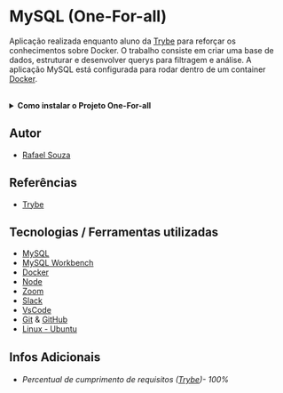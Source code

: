 # MySQL (One-For-all)

Aplicação realizada enquanto aluno da [Trybe](https://www.betrybe.com/) para reforçar os conhecimentos sobre Docker. O trabalho consiste em criar uma base 
de dados, estruturar e desenvolver querys para filtragem e análise. A aplicação MySQL está configurada para rodar dentro de um container [Docker](https://www.docker.com/).

 <br>

<details>
  <summary><strong>Como instalar o Projeto One-For-all</strong></summary><br />

## Instalação
 
<hr>
 
### Rodando a aplicação via [Docker](https://www.docker.com/)

> :warning: Antes de começar, seu docker-compose precisa estar na versão 1.29 ou superior. [Veja aqui](https://www.digitalocean.com/community/tutorials/how-to-install-and-use-docker-compose-on-ubuntu-20-04-pt) ou [na documentação](https://docs.docker.com/compose/install/) como instalá-lo. No primeiro artigo, você pode substituir onde está com `1.26.0` por `1.29.2`.

<br>

- Clone o repositório `git@github.com:Rafael-Souza-97/mysql-one-for-all.git`;

```bash
git clone git@github.com:Rafael-Souza-97/mysql-one-for-all.git
```

<br>

- Rode o serviço `node` com o comando `docker-compose up -d`.

 > - Esse serviço irá inicializar um container chamado `one_for_all`.
 > - A partir daqui você pode rodar o container via CLI ou abri-lo no VS Code.
 
```bash
docker-compose up -d
```

<br>

- Use o comando `docker exec -it one_for_all bash`.

 > - Ele te dará acesso ao terminal interativo do container criado pelo compose, que está rodando em segundo plano.
 > - As credencias de acesso ao banco de dados estão definidas no arquivo `docker-compose.yml`, e são acessíveis no container através das variáveis de    ambiente `MYSQL_USER` e `MYSQL_PASSWORD`.

```bash
docker exec -it one_for_all bash
```

<br>

- Instale as depëndencias, caso necessário, com `npm install` (dentro do bash do container).

```bash
npm install
```

  > Execute a aplicação com `npm start` ou `npm run dev`

 <br>
 <br>
 
### Rodando a aplicação SEM [Docker](https://www.docker.com/)

  > :warning: Para rodar a aplicação desta forma, obrigatoriamente você deve ter o [Node](https://nodejs.org/en/) instalado em seu computador.
 
 <br>

- Clone o repositório `git@github.com:Rafael-Souza-97/mysql-one-for-all.git`;

```bash
git clone git@github.com:Rafael-Souza-97/mysql-one-for-all.git
```

<br>

 - Instale as depëndencias, caso necessário, com `npm install`.

```bash
npm install
```

<br>
<hr>

</details>

## Autor

- [Rafael Souza](https://github.com/Rafael-Souza-97)

## Referências

 - [Trybe](https://www.betrybe.com/)

## Tecnologias / Ferramentas utilizadas

- [MySQL](https://www.mysql.com/)
- [MySQL Workbench](https://www.mysql.com/products/workbench/)
- [Docker](https://www.docker.com/)
- [Node](https://nodejs.org/en/)
- [Zoom](https://zoom.us/)
- [Slack](https://slack.com/intl/pt-br/)
- [VsCode](https://code.visualstudio.com/)
- [Git](https://git-scm.com/) & [GitHub](https://github.com/)
- [Linux - Ubuntu](https://ubuntu.com/)

## Infos Adicionais

- ###### Percentual de cumprimento de requisitos ([Trybe](https://www.betrybe.com/))- 100%
